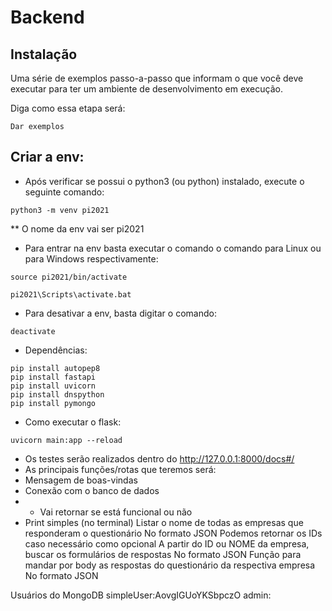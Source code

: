 # Backend

## Instalação

Uma série de exemplos passo-a-passo que informam o que você deve executar para ter um ambiente de desenvolvimento em execução.

Diga como essa etapa será:

```
Dar exemplos
```

## Criar a env:
* Após verificar se possui o python3 (ou python) instalado, execute o seguinte comando:
```
python3 -m venv pi2021
```

** O nome da env vai ser pi2021
* Para entrar na env basta executar o comando o comando para Linux ou para Windows respectivamente:
```
source pi2021/bin/activate
```
```
pi2021\Scripts\activate.bat
```
* Para desativar a env, basta digitar o comando:
```
deactivate
```
* Dependências:
```
pip install autopep8
pip install fastapi
pip install uvicorn
pip install dnspython
pip install pymongo
```

* Como executar o flask:
```
uvicorn main:app --reload
```
* Os testes serão realizados dentro do http://127.0.0.1:8000/docs#/ 
* As principais funções/rotas que teremos será:
* Mensagem de boas-vindas
* Conexão com o banco de dados
* * Vai retornar se está funcional ou não
* Print simples (no terminal)
Listar o nome de todas as empresas que responderam o questionário
No formato JSON
Podemos retornar os IDs caso necessário como opcional
A partir do ID ou NOME da empresa, buscar os formulários de respostas
No formato JSON
Função para mandar por body as respostas do questionário da respectiva empresa
No formato JSON

Usuários do MongoDB
simpleUser:AovgIGUoYKSbpczO
admin:

